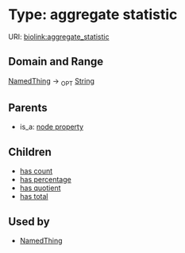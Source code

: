 
# Type: aggregate statistic




URI: [biolink:aggregate_statistic](https://w3id.org/biolink/vocab/aggregate_statistic)


## Domain and Range

[NamedThing](NamedThing.md) ->  <sub>OPT</sub> [String](type/String.md)

## Parents

 *  is_a: [node property](node_property.md)

## Children

 *  [has count](has_count.md)
 *  [has percentage](has_percentage.md)
 *  [has quotient](has_quotient.md)
 *  [has total](has_total.md)

## Used by

 * [NamedThing](NamedThing.md)
